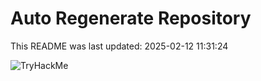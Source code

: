 # Auto Regenerate Repository

This README was last updated: 2025-02-12 11:31:24

 ![TryHackMe](https://tryhackme.com/badge/533634)